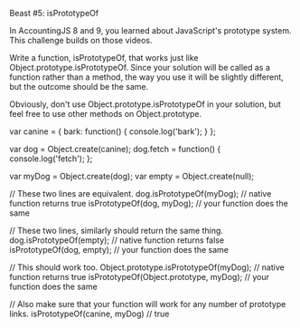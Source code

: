Beast #5: isPrototypeOf

In AccountingJS 8 and 9, you learned about JavaScript's prototype system. This challenge builds on those videos.

Write a function, isPrototypeOf, that works just like Object.prototype.isPrototypeOf. Since your solution will be called as a function rather than a method, the way you use it will be slightly different, but the outcome should be the same.

Obviously, don't use Object.prototype.isPrototypeOf in your solution, but feel free to use other methods on Object.prototype.

  var canine = {
    bark: function() {
      console.log('bark');
    }
  };

  var dog = Object.create(canine);
  dog.fetch = function() {
    console.log('fetch');
  };

  var myDog = Object.create(dog);
  var empty = Object.create(null);

  // These two lines are equivalent.
  dog.isPrototypeOf(myDog);  // native function returns true
  isPrototypeOf(dog, myDog); // your function does the same

  // These two lines, similarly should return the same thing.
  dog.isPrototypeOf(empty);  // native function returns false
  isPrototypeOf(dog, empty); // your function does the same

  // This should work too.
  Object.prototype.isPrototypeOf(myDog);  // native function returns true
  isPrototypeOf(Object.prototype, myDog); // your function does the same

  // Also make sure that your function will work for any number of prototype links.
  isPrototypeOf(canine, myDog) // true
